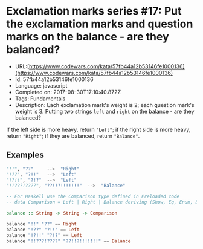 # Exclamation marks series #17: Put the exclamation marks and question marks on the balance - are they balanced?

 - URL:[https://www.codewars.com/kata/57fb44a12b53146fe1000136](https://www.codewars.com/kata/57fb44a12b53146fe1000136)
 - Id: 57fb44a12b53146fe1000136
 - Language: javascript
 - Completed on: 2017-08-30T17:10:40.872Z
 - Tags: Fundamentals
 - Description:
Each exclamation mark's weight is 2; each question mark's weight is 3. Putting two strings `left` and `right` on the balance - are they balanced?
 
If the left side is more heavy, return `"Left"`; if the right side is more heavy, return `"Right"`; if they are balanced, return `"Balance"`.

## Examples

```python
"!!", "??"     -->  "Right"
"!??", "?!!"   -->  "Left"
"!?!!", "?!?"  -->  "Left"
"!!???!????", "??!!?!!!!!!!"  -->  "Balance"
```
```haskell
-- For Haskell use the Comparison type defined in Preloaded code
-- data Comparison = Left | Right | Balance deriving (Show, Eq, Enum, Bounded)

balance :: String -> String -> Comparison

balance "!!" "??" == Right
balance "!??" "?!!" == Left
balance "!?!!" "?!?" == Left
balance "!!???!????" "??!!?!!!!!!!" == Balance
```
